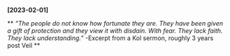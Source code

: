**[2023-02-01]**

** 
*”The people do not know how fortunate they are. They have been given a gift of protection and they view it with disdain. With fear.*
*They lack faith.*
*They lack understanding.”*
-Excerpt from a Kol sermon, roughly 3 years post Veil 
**